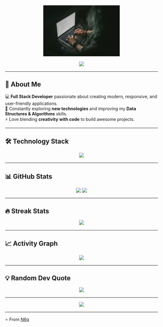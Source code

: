 <!-- Banner -->
<p align="center">
  <img src="https://github.com/N6q/N6q/blob/main/pexels-cottonbro-5473892.jpg" alt="Banner" width="50%" hight="50%" />
</p>

<!-- Typing SVG -->
<p align="center">
  <img src="https://readme-typing-svg.herokuapp.com?size=30&duration=4000&color=F75C7E&center=true&vCenter=true&width=800&lines=Hi+%F0%9F%91%8B%2C+I'm+N6q;Full+Stack+Developer+%F0%9F%92%BB;Lifelong+Learner+%F0%9F%93%96;Tech+Enthusiast+%F0%9F%94%A5" />
</p>

---

## 🚀 About Me
💻 **Full Stack Developer** passionate about creating modern, responsive, and user-friendly applications.  
🌱 Constantly exploring **new technologies** and improving my **Data Structures & Algorithms** skills.  
⚡ Love blending **creativity with code** to build awesome projects.  

---

## 🛠 Technology Stack
<p align="center">
  <img src="https://skillicons.dev/icons?i=html,css,js,bootstrap,react,nodejs,express,mongodb,mysql,cs,java,py,git,github,vscode&theme=dark" />
</p>

---

## 📊 GitHub Stats
<p align="center">
  <img src="https://github-readme-stats.vercel.app/api?username=N6q&show_icons=true&theme=tokyonight&count_private=true" height="165" />
  <img src="https://github-readme-stats.vercel.app/api/top-langs/?username=N6q&layout=compact&theme=tokyonight" height="165" />
</p>

---

## 🔥 Streak Stats
<p align="center">
  <img src="https://github-readme-streak-stats.herokuapp.com/?user=N6q&theme=tokyonight" />
</p>

---

## 📈 Activity Graph
<p align="center">
  <img src="https://github-readme-activity-graph.vercel.app/graph?username=N6q&theme=tokyo-night" />
</p>

---

## 💡 Random Dev Quote
<p align="center">
  <img src="https://quotes-github-readme.vercel.app/api?type=horizontal&theme=tokyonight" />
</p>

---

<p align="center">
  <img src="https://komarev.com/ghpvc/?username=N6q&color=blueviolet&style=flat-square&label=PROFILE+VIEWS" />
</p>

---

⭐ From [N6q](https://github.com/N6q)
